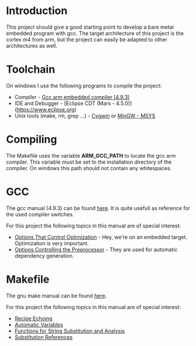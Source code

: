 # Introduction
This project should give a good starting point to develop a bare metal embedded program with gcc. 
The target architecture of this project is the cortex m4 from arm, but the project can easily be adapted to 
other architectures as well.

# Toolchain
On windows I use the following programs to compile the project:
* Compiler - [Gcc arm embedded compiler (4.9.3)](https://launchpad.net/gcc-arm-embedded) 
* IDE and Debugger - [Eclipse CDT (Mars - 4.5.0)] (https://www.eclipse.org)  
* Unix tools (make, rm, grep ...) - [Cygwin](https://www.cygwin.com/) or [MinGW - MSYS](https://www.cygwin.com/) 

# Compiling
The Makefile uses the variable **ARM_GCC_PATH** to locate the gcc arm compiler. This variable must be set to the installation
directory of the compiler. On windows this path should not contain any whitespaces. 

# GCC
The gcc manual (4.9.3) can be found [here](https://gcc.gnu.org/onlinedocs/gcc-4.9.3/gcc/index.html). It is quite usefull as 
reference for the used compiler switches.

For this project the following topics in this manual are of special interest:
* [Options That Control Optimization](https://gcc.gnu.org/onlinedocs/gcc-4.9.3/gcc/Optimize-Options.html#Optimize-Options) - Hey, we're on an embedded target. Optimization is very important.
* [Options Controlling the Preprocessor](https://gcc.gnu.org/onlinedocs/gcc-4.9.3/gcc/Preprocessor-Options.html#Preprocessor-Options) - They are used for automatic dependency generation.

# Makefile 
The gnu make manual can be found [here](http://www.gnu.org/software/make/manual/html_node/index.html).

For this project the following topics in this manual are of special interest:
* [Recipe Echoing](http://www.gnu.org/software/make/manual/make.html#Echoing)
* [Automatic Variables](http://www.gnu.org/software/make/manual/html_node/Automatic-Variables.html)
* [Functions for String Substitution and Analysis](http://www.gnu.org/software/make/manual/html_node/Text-Functions.html#Text-Functions)
* [Substitution References](http://www.gnu.org/software/make/manual/html_node/Substitution-Refs.html#Substitution-Refs)